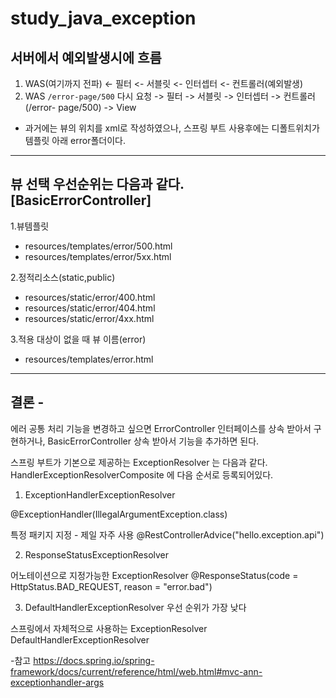 # study_java_exception

## 서버에서 예외발생시에 흐름
1. WAS(여기까지 전파) <- 필터 <- 서블릿 <- 인터셉터 <- 컨트롤러(예외발생)
2. WAS `/error-page/500` 다시 요청 -> 필터 -> 서블릿 -> 인터셉터 -> 컨트롤러(/error- page/500) -> View 


- 과거에는 뷰의 위치를 xml로 작성하였으나, 스프링 부트 사용후에는 디폴트위치가 템플릿 아래 error폴더이다.


----


## 뷰 선택 우선순위는 다음과 같다. [BasicErrorController]
1.뷰템플릿 
- resources/templates/error/500.html 
- resources/templates/error/5xx.html


2.정적리소스(static,public) 
- resources/static/error/400.html 
- resources/static/error/404.html
- resources/static/error/4xx.html 


3.적용 대상이 없을 때 뷰 이름(error) 
- resources/templates/error.html


----


## 결론 - 
에러 공통 처리 기능을 변경하고 싶으면 ErrorController 인터페이스를 상속 받아서 구현하거나, 
BasicErrorController 상속 받아서 기능을 추가하면 된다. 



스프링 부트가 기본으로 제공하는 ExceptionResolver 는 다음과 같다. 
HandlerExceptionResolverComposite 에 다음 순서로 등록되어있다.

1. ExceptionHandlerExceptionResolver


@ExceptionHandler(IllegalArgumentException.class)


특정 패키지 지정 - 제일 자주 사용
@RestControllerAdvice("hello.exception.api")


2. ResponseStatusExceptionResolver


어노테이션으로 지정가능한 ExceptionResolver
@ResponseStatus(code = HttpStatus.BAD_REQUEST, reason = "error.bad")
  
  
3. DefaultHandlerExceptionResolver 우선 순위가 가장 낮다  


스프링에서 자체적으로 사용하는 ExceptionResolver
DefaultHandlerExceptionResolver


-참고
https://docs.spring.io/spring-framework/docs/current/reference/html/web.html#mvc-ann-exceptionhandler-args
